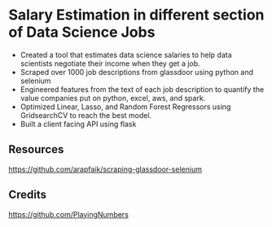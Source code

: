 # Salary Estimation in different section of Data Science Jobs 
* Created a tool that estimates data science salaries to help data scientists negotiate their income when they get a job.
* Scraped over 1000 job descriptions from glassdoor using python and selenium
* Engineered features from the text of each job description to quantify the value companies put on python, excel, aws, and spark.
* Optimized Linear, Lasso, and Random Forest Regressors using GridsearchCV to reach the best model.
* Built a client facing API using flask

## Resources
https://github.com/arapfaik/scraping-glassdoor-selenium

## Credits
https://github.com/PlayingNumbers
